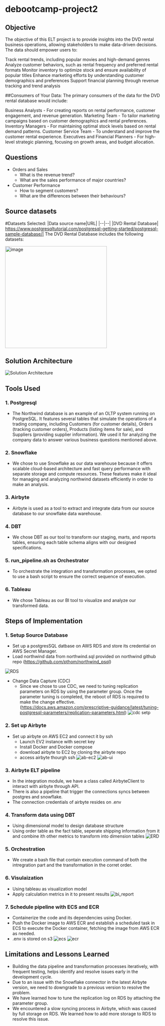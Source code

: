 # debootcamp-project2

## Objective
The objective of this ELT project is to provide insights into the DVD rental business operations, allowing stakeholders to make data-driven decisions. The data should empower users to:

Track rental trends, including popular movies and high-demand genres
Analyze customer behaviors, such as rental frequency and preferred rental formats
Monitor inventory to optimize stock and ensure availability of popular titles
Enhance marketing efforts by understanding customer demographics and preferences
Support financial planning through revenue tracking and trend analysis

##Consumers of Your Data:
The primary consumers of the data for the DVD rental database would include:

Business Analysts - For creating reports on rental performance, customer engagement, and revenue generation.
Marketing Team - To tailor marketing campaigns based on customer demographics and rental preferences.
Inventory Managers - For maintaining optimal stock levels based on rental demand patterns.
Customer Service Team - To understand and improve the customer rental experience.
Executives and Financial Planners - For high-level strategic planning, focusing on growth areas, and budget allocation.

## Questions 
- Orders and Sales
    - What is the revenue trend?
    - What are the sales performance of major countries?
- Customer Performance
    - How to segment customers?
    - What are the differences between their behaviours?

## Source datasets

#Datasets Selected:
|Data source name|URL|
|--|--|
|DVD Rental Database| https://www.postgresqltutorial.com/postgresql-getting-started/postgresql-sample-database/|
The DVD Rental Database includes the following datasets:

<img width="329" alt="image" src="https://github.com/user-attachments/assets/573f0849-66a4-4479-8fc2-3af061a5bc36">


## Solution Architecture
![Solution Architecture](images/solution-architecture.png)

## Tools Used
### 1. Postgresql
- The Northwind database is an example of an OLTP system running on PostgreSQL. It features several tables that simulate the operations of a trading company, including Customers (for customer details), Orders (tracking customer orders), Products (listing items for sale), and Suppliers (providing supplier information). We used it for analyzing the company data to answer various business questions mentioned above.


### 2. Snowflake 
- We chose to use Snowflake as our data warehouse because it offers scalable cloud-based architecture and fast query performance with separate storage and compute resources. These features make it ideal for managing and analyzing northwind datasets efficiently in order to make an analysis.

### 3. Airbyte
- Airbyte is used as a tool to extract and integrate data from our source database to our snowflake data warehouse.

### 4. DBT
- We chose DBT as our tool to transform our staging, marts, and reports tables, ensuring each table schema aligns with our designed specifications.

### 5. run_pipeline.sh as Orchestrator
- To orchestrate the integration and transformation processes, we opted to use a bash script to ensure the correct sequence of execution.

### 6. Tableau
- We chose Tableau as our BI tool to visualize and analyze our transformed data.

## Steps of Implementation
### 1. Setup Source Database
- Set up a postgresSQL datbase on AWS RDS and store its credential on AWS Secret Manager.
- Load northwind data from northwind.sql provided on northwind github repo (https://github.com/pthom/northwind_psql)

![RDS](images/rds.png)

- Change Data Capture (CDC)
    - Since we chose to use CDC, we need to tuning replication parameters on RDS by using the parameter group. Once the parameter tuning is completed, the reboot of RDS is required to make the change effective. (https://docs.aws.amazon.com/prescriptive-guidance/latest/tuning-postgresql-parameters/replication-parameters.html)
    ![cdc setp](images/cdc-setup.png)


### 2. Set up Airbyte 
- Set up airbyte on AWS EC2 and connect it by ssh
    - Launch EV2 instance with secret key 
    - Install Docker and Docker compose
    - download airbyte to EC2 by cloning the airbyte repo
    - access airbyte thourgh ssh 
![ab-ec2](images/airbyte-ec2.png)
![ab-ui](images/airbyte-ui.png)

### 3. Airbyte ELT pipeline
- In the integration module, we have a class called AirbyteClient to interact with airbyte through API.
- There is also a pipeline that trigger the connections syncs between postgres and snowflake.
- The connection credentials of airbyte resides on .env

### 4. Transform data using DBT
 - Using dimensional model to design database structure
 - Using order table as the fact table, seperate shipping information from it and combine ith other metrics to transform into dimension tables
![ERD](images/ERD.png)

### 5. Orchestration
- We create a bash file that contain execution command of both the intregration part and the transformation in the corret order.

### 6. Visulaization 
- Using tableau as visualization model
- Apply calculation metrics in it to present results
![bi_report](images/bi_report.PNG)

### 7. Schedule pipeline with ECS and ECR
- Containerize the code and its dependencies using Docker.
-  Push the Docker image to AWS ECR and establish a scheduled task in ECS to execute the Docker container, fetching the image from AWS ECR as needed.
- .env is stored on s3
![ecs](images/ecs.png)
![ecr](images/ecs.png)

## Limitations and Lessons Learned
- Building the data pipeline and transformation processes iteratively, with frequent testing, helps identify and resolve issues early in the development cycle.
- Due to an issue with the Snowflake connector in the latest Airbyte version, we need to downgrade to a previous version to resolve the problem.
- We have learned how to tune the replication log on RDS by attaching the parameter group.
- We encountered a slow syncing process in Airbyte, which was caused by full storage on RDS. We learned how to add more storage to RDS to resolve this issue.















